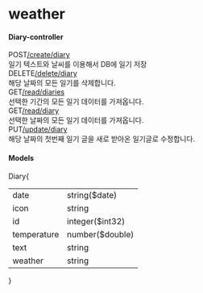 # weather

#### Diary-controller
<div class="opblock-summary opblock-summary-post"><span class="opblock-summary-method">POST</span><span class="opblock-summary-path" data-path="/create/diary"><a class="nostyle" href="#/diary-controller/createDiaryUsingPOST"><span>​/create​/diary</span></a></span><div class="opblock-summary-description">일기 텍스트와 날씨를 이용해서 DB에 일기 저장</div><!-- react-empty: 104 --></div>
<div class="opblock-summary opblock-summary-delete"><span class="opblock-summary-method">DELETE</span><span class="opblock-summary-path" data-path="/delete/diary"><a class="nostyle" href="#/diary-controller/deleteDiaryUsingDELETE"><span>​/delete​/diary</span></a></span><div class="opblock-summary-description">해당 날짜의 모든 일기를 삭제합니다.</div><!-- react-empty: 114 --></div>
<div class="opblock-summary opblock-summary-get"><span class="opblock-summary-method">GET</span><span class="opblock-summary-path" data-path="/read/diaries"><a class="nostyle" href="#/diary-controller/readDiariesUsingGET"><span>​/read​/diaries</span></a></span><div class="opblock-summary-description">선택한 기간의 모든 일기 데이터를 가져옵니다.</div><!-- react-empty: 129 --></div>
<div class="opblock-summary opblock-summary-get"><span class="opblock-summary-method">GET</span><span class="opblock-summary-path" data-path="/read/diary"><a class="nostyle" href="#/diary-controller/readDiaryUsingGET"><span>​/read​/diary</span></a></span><div class="opblock-summary-description">선택한 날짜의 모든 일기 데이터를 가져옵니다.</div><!-- react-empty: 139 --></div>
<div class="opblock-summary opblock-summary-put"><span class="opblock-summary-method">PUT</span><span class="opblock-summary-path" data-path="/update/diary"><a class="nostyle" href="#/diary-controller/updateDiaryUsingPUT"><span>​/update​/diary</span></a></span><div class="opblock-summary-description">해당 날짜의 첫번째 일기 글을 새로 받아온 일기글로 수정합니다.</div><!-- react-empty: 149 --></div>

#### Models
<div id="model-Diary" class="model-container"><span class="models-jump-to-path"><!-- react-empty: 557 --></span><span class="model-box"><div class="model-box"><span class="model"><span class=""><span class="pointer"><span class="model-title"><span class="model-title__text">Diary</span></span></span><span class="pointer"><span class="model-toggle"></span></span><span class="brace-open object">{</span><span class="inner-object"><table class="model"><tbody><tr class="property-row"><td><!-- react-text: 581 -->date<!-- /react-text --></td><td><span class="model"><span class="prop"><span class="prop-type">string</span><span class="prop-format"><!-- react-text: 587 -->($<!-- /react-text --><!-- react-text: 588 -->date<!-- /react-text --><!-- react-text: 589 -->)<!-- /react-text --></span></span></span></td></tr><tr class="property-row"><td><!-- react-text: 592 -->icon<!-- /react-text --></td><td><span class="model"><span class="prop"><span class="prop-type">string</span></span></span></td></tr><tr class="property-row"><td><!-- react-text: 599 -->id<!-- /react-text --></td><td><span class="model"><span class="prop"><span class="prop-type">integer</span><span class="prop-format"><!-- react-text: 605 -->($<!-- /react-text --><!-- react-text: 606 -->int32<!-- /react-text --><!-- react-text: 607 -->)<!-- /react-text --></span></span></span></td></tr><tr class="property-row"><td><!-- react-text: 610 -->temperature<!-- /react-text --></td><td><span class="model"><span class="prop"><span class="prop-type">number</span><span class="prop-format"><!-- react-text: 616 -->($<!-- /react-text --><!-- react-text: 617 -->double<!-- /react-text --><!-- react-text: 618 -->)<!-- /react-text --></span></span></span></td></tr><tr class="property-row"><td><!-- react-text: 621 -->text<!-- /react-text --></td><td><span class="model"><span class="prop"><span class="prop-type">string</span></span></span></td></tr><tr class="property-row"><td><!-- react-text: 628 -->weather<!-- /react-text --></td><td><span class="model"><span class="prop"><span class="prop-type">string</span></span></span></td></tr></tbody></table></span><span class="brace-close">}</span></span></span></div></span></div>

